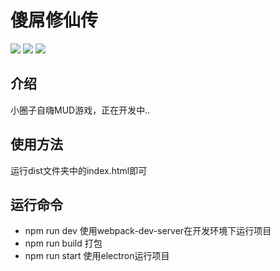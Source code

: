 # 傻屌修仙传

![](https://img.shields.io/badge/language-vue-4fc08d.svg) [![](https://img.shields.io/badge/weibo-@伟大鱼塘-red.svg)](https://weibo.com/KanzakiHAria) [![](https://img.shields.io/badge/twitter-@伟大鱼塘-blue.svg)](https://twitter.com/KirisakiAria)

## 介绍
小圈子自嗨MUD游戏，正在开发中..

## 使用方法
运行dist文件夹中的index.html即可

## 运行命令
* npm run dev 使用webpack-dev-server在开发环境下运行项目
* npm run build 打包
* npm run start 使用electron运行项目

